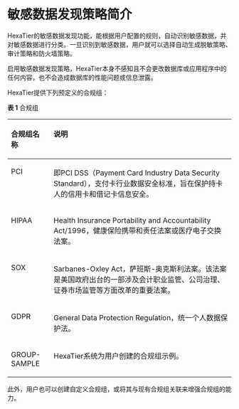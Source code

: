 # 敏感数据发现策略简介<a name="ZH-CN_TOPIC_0111166439"></a>

HexaTier的敏感数据发现功能，能根据用户配置的规则，自动识别敏感数据，并对敏感数据进行分类。一旦识别到敏感数据，用户就可以选择自动生成脱敏策略、审计策略和防火墙策略。

启用敏感数据发现策略，HexaTier本身不感知且不会更改数据库或应用程序中的任何内容，也不会造成数据库的性能问题或信息泄露。

HexaTier提供下列预定义的合规组：

**表 1**  合规组

<a name="zh-cn_topic_0110575006_t7ef9d7cb848d45e3b32921b48fa39b27"></a>
<table><thead align="left"><tr id="zh-cn_topic_0110575006_r13c68bac61e844018999efc211515735"><th class="cellrowborder" valign="top" width="19%" id="mcps1.2.3.1.1"><p id="zh-cn_topic_0110575006_zh-cn_topic_0076429781_p19503154378"><a name="zh-cn_topic_0110575006_zh-cn_topic_0076429781_p19503154378"></a><a name="zh-cn_topic_0110575006_zh-cn_topic_0076429781_p19503154378"></a>合规组名称</p>
</th>
<th class="cellrowborder" valign="top" width="81%" id="mcps1.2.3.1.2"><p id="zh-cn_topic_0110575006_a4a6079c0d51e426e95489b85214e5af3"><a name="zh-cn_topic_0110575006_a4a6079c0d51e426e95489b85214e5af3"></a><a name="zh-cn_topic_0110575006_a4a6079c0d51e426e95489b85214e5af3"></a>说明</p>
</th>
</tr>
</thead>
<tbody><tr id="zh-cn_topic_0110575006_r0d31c69d658a44499c606e35bd60b4bf"><td class="cellrowborder" valign="top" width="19%" headers="mcps1.2.3.1.1 "><p id="zh-cn_topic_0110575006_zh-cn_topic_0076429781_p150151513717"><a name="zh-cn_topic_0110575006_zh-cn_topic_0076429781_p150151513717"></a><a name="zh-cn_topic_0110575006_zh-cn_topic_0076429781_p150151513717"></a>PCI</p>
</td>
<td class="cellrowborder" valign="top" width="81%" headers="mcps1.2.3.1.2 "><p id="zh-cn_topic_0110575006_a2ad9664431a9480a8b5d7386668bfd5a"><a name="zh-cn_topic_0110575006_a2ad9664431a9480a8b5d7386668bfd5a"></a><a name="zh-cn_topic_0110575006_a2ad9664431a9480a8b5d7386668bfd5a"></a>即PCI DSS（Payment Card Industry Data Security Standard），支付卡行业数据安全标准，旨在保护持卡人的信用卡和借记卡信息安全。</p>
</td>
</tr>
<tr id="zh-cn_topic_0110575006_rd13bde28c1cb4c27a13efd4c870a8a28"><td class="cellrowborder" valign="top" width="19%" headers="mcps1.2.3.1.1 "><p id="zh-cn_topic_0110575006_zh-cn_topic_0076429781_p4509150375"><a name="zh-cn_topic_0110575006_zh-cn_topic_0076429781_p4509150375"></a><a name="zh-cn_topic_0110575006_zh-cn_topic_0076429781_p4509150375"></a>HIPAA</p>
</td>
<td class="cellrowborder" valign="top" width="81%" headers="mcps1.2.3.1.2 "><p id="zh-cn_topic_0110575006_ad8b5b14be93347a18735adf556d0f6b2"><a name="zh-cn_topic_0110575006_ad8b5b14be93347a18735adf556d0f6b2"></a><a name="zh-cn_topic_0110575006_ad8b5b14be93347a18735adf556d0f6b2"></a>Health Insurance Portability and Accountability Act/1996，健康保险携带和责任法案或医疗电子交换法案。</p>
</td>
</tr>
<tr id="zh-cn_topic_0110575006_r591ad7a737994967839a0404749f9cef"><td class="cellrowborder" valign="top" width="19%" headers="mcps1.2.3.1.1 "><p id="zh-cn_topic_0110575006_zh-cn_topic_0076429781_p14518155373"><a name="zh-cn_topic_0110575006_zh-cn_topic_0076429781_p14518155373"></a><a name="zh-cn_topic_0110575006_zh-cn_topic_0076429781_p14518155373"></a>SOX</p>
</td>
<td class="cellrowborder" valign="top" width="81%" headers="mcps1.2.3.1.2 "><p id="zh-cn_topic_0110575006_a8621fb094d8d447cb7608ea96d77f719"><a name="zh-cn_topic_0110575006_a8621fb094d8d447cb7608ea96d77f719"></a><a name="zh-cn_topic_0110575006_a8621fb094d8d447cb7608ea96d77f719"></a>Sarbanes-Oxley Act，萨班斯-奥克斯利法案。该法案是美国政府出台的一部涉及会计职业监管、公司治理、证券市场监管等方面改革的重要法案。</p>
</td>
</tr>
<tr id="zh-cn_topic_0110575006_row14132013173017"><td class="cellrowborder" valign="top" width="19%" headers="mcps1.2.3.1.1 "><p id="zh-cn_topic_0110575006_p613413173019"><a name="zh-cn_topic_0110575006_p613413173019"></a><a name="zh-cn_topic_0110575006_p613413173019"></a>GDPR</p>
</td>
<td class="cellrowborder" valign="top" width="81%" headers="mcps1.2.3.1.2 "><p id="zh-cn_topic_0110575006_p4131613173012"><a name="zh-cn_topic_0110575006_p4131613173012"></a><a name="zh-cn_topic_0110575006_p4131613173012"></a>General Data Protection Regulation，统一个人数据保护法。</p>
</td>
</tr>
<tr id="zh-cn_topic_0110575006_r0d85c50da5534c308a589b3823688659"><td class="cellrowborder" valign="top" width="19%" headers="mcps1.2.3.1.1 "><p id="zh-cn_topic_0110575006_zh-cn_topic_0076429781_p116280239468"><a name="zh-cn_topic_0110575006_zh-cn_topic_0076429781_p116280239468"></a><a name="zh-cn_topic_0110575006_zh-cn_topic_0076429781_p116280239468"></a>GROUP-SAMPLE</p>
</td>
<td class="cellrowborder" valign="top" width="81%" headers="mcps1.2.3.1.2 "><p id="zh-cn_topic_0110575006_a72dd7c6553904519b2876d48eb9ff96e"><a name="zh-cn_topic_0110575006_a72dd7c6553904519b2876d48eb9ff96e"></a><a name="zh-cn_topic_0110575006_a72dd7c6553904519b2876d48eb9ff96e"></a>HexaTier系统为用户创建的合规组示例。</p>
</td>
</tr>
</tbody>
</table>

此外，用户也可以创建自定义合规组，或将其与现有合规组关联来增强合规组的能力。

